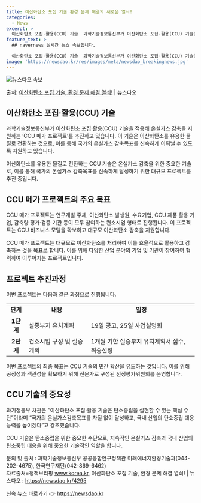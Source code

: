 ```yaml
---
title: 이산화탄소 포집 기술 환경 문제 해결의 새로운 열쇠!
categories:
  - News
excerpt: >
  이산화탄소 포집·활용(CCU) 기술  과학기술정보통신부가 이산화탄소 포집·활용(CCU) 기술을 적용해 온실가…
feature_text: >
  ## navernews 실시간 뉴스 속보입니다.

  이산화탄소 포집·활용(CCU) 기술  과학기술정보통신부가 이산화탄소 포집·활용(CCU) 기술을 적용해 온실가…
image: 'https://newsdao.kr/res/images/meta/newsdao_breakingnews.jpg'
---
```


![뉴스다오 속보](https://newsdao.kr/res/images/meta/newsdao_breakingnews.jpg)

<p>출처: <a href="https://newsdao.kr/4295" rel="dofollow">이산화탄소 포집 기술, 환경 문제 해결 열쇠!</a> | 뉴스다오</p>

<h2 data-ke-size="size26">이산화탄소 포집·활용(CCU) 기술</h2>
과학기술정보통신부가 이산화탄소 포집·활용(CCU) 기술을 적용해 온실가스 감축을 지원하는 ‘CCU 메가 프로젝트’를 추진하고 있습니다. 이 기술은 이산화탄소를 유용한 물질로 전환하는 것으로, 이를 통해 국가의 온실가스 감축목표를 신속하게 이뤄낼 수 있도록 지원하고 있습니다.

<p data-ke-size="size16">이산화탄소를 유용한 물질로 전환하는 CCU 기술은 온실가스 감축을 위한 중요한 기술로, 이를 통해 국가의 온실가스 감축목표를 신속하게 달성하기 위한 대규모 프로젝트를 추진 중입니다.</p>

<h2 data-ke-size="size26">CCU 메가 프로젝트의 주요 목표</h2>
CCU 메가 프로젝트는 연구개발 주체, 이산화탄소 발생원, 수요기업, CCU 제품 활용 기업, 감축량 평가·검증 기관 등이 모두 참여하는 컨소시엄 형태로 진행됩니다. 이 프로젝트는 CCU 비즈니스 모델을 확보하고 대규모 이산화탄소 감축을 지원합니다.

<p data-ke-size="size16">CCU 메가 프로젝트는 대규모로 이산화탄소를 처리하여 이를 효율적으로 활용하고 감축하는 것을 목표로 합니다. 이를 위해 다양한 산업 분야의 기업 및 기관이 참여하여 협력하여 이루어지는 프로젝트입니다.</p>

<h2 data-ke-size="size26">프로젝트 추진과정</h2>
이번 프로젝트는 다음과 같은 과정으로 진행됩니다.

<table>
  <tr>
    <td style="text-align: center; height: 17px;"><b>단계</b></td>
    <td style="text-align: center; height: 17px;"><b>내용</b></td>
    <td style="text-align: center; height: 17px;"><b>일정</b></td>
  </tr>
  <tr>
    <td style="text-align: center; height: 17px;"><b>1단계</b></td>
    <td>실증부지 유치계획</td>
    <td>19일 공고, 25일 사업설명회</td>
  </tr>
  <tr>
    <td style="text-align: center; height: 17px;"><b>2단계</b></td>
    <td>컨소시엄 구성 및 실증계획</td>
    <td>1개월 기한 실증부지 유치계획서 접수, 최종선정</td>
  </tr>
</table>

<p data-ke-size="size16">이번 프로젝트의 최종 목표는 CCU 기술의 민간 확산을 유도하는 것입니다. 이를 위해 공정성과 객관성을 확보하기 위해 전문가로 구성된 선정평가위원회를 운영합니다.</p>

<h2 data-ke-size="size26">CCU 기술의 중요성</h2>
과기정통부 차관은 “이산화탄소 포집·활용 기술은 탄소중립을 실현할 수 있는 핵심 수단”이라며 “국가의 온실가스감축목표를 차질 없이 달성하고, 국내 산업의 탄소중립 대응능력을 높이겠다”고 강조했습니다.

<p data-ke-size="size16">CCU 기술은 탄소중립을 위한 중요한 수단으로, 지속적인 온실가스 감축과 국내 산업의 탄소중립 대응을 위해 중요한 기술적인 역할을 합니다.</p>

문의 및 출처 : 과학기술정보통신부 공공융합연구정책관 미래에너지환경기술과(044-202-4675), 한국연구재단(042-869-6462)  
자료출처=정책브리핑 www.korea.kr, 이산화탄소 포집 기술, 환경 문제 해결 열쇠! | 뉴스다오  : https://newsdao.kr/4295 

신속 뉴스 바로가기 👉 <a href="https://newsdao.kr" rel="dofollow">https://newsdao.kr</a>


